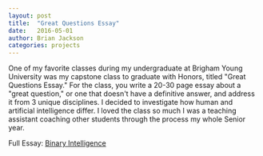 ```yaml
---
layout: post
title:  "Great Questions Essay"
date:   2016-05-01
author: Brian Jackson
categories: projects
---
```


One of my favorite classes during my undergraduate at Brigham Young University was my capstone class to graduate with Honors, titled "Great Questions Essay." For the class, you write a 20-30 page essay about a "great question," or one that doesn't have a definitive answer, and address it from 3 unique disciplines. I decided to investigate how human and artificial intelligence differ. I loved the class so much I was a teaching assistant coaching other students through the process my whole Senior year. 

Full Essay:
[Binary Intelligence](/assets/Binary_Intelligence.pdf)
